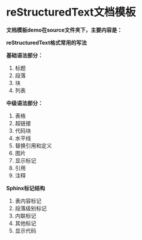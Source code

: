 # reStructuredText文档模板

**文档模板demo在source文件夹下，主要内容是：**

**reStructuredText格式常用的写法**

**基础语法部分：**

1. 标题
2. 段落
3. 块
4. 列表
   
**中级语法部分：**

1. 表格
2. 超链接
3. 代码块
4. 水平线
5. 替换引用和定义
6. 图片
7. 显示标记
8. 引用
9. 注释

**Sphinx标记结构**

1. 表内容标记
2. 段落级别标记
3. 内联标记
4. 其他标记
5. 显示代码